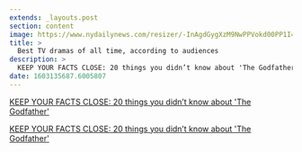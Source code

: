 ```yaml
--- 
extends: _layouts.post 
section: content 
image: https://www.nydailynews.com/resizer/-InAgdGygXzM9NwPPVokd00PP1I=/1200x0/top/cloudfront-us-east-1.images.arcpublishing.com/tronc/PWEIPVSIKFDCPGDWBY3UD4QS3M.jpg 
title: > 
  Best TV dramas of all time, according to audiences 
description: > 
  KEEP YOUR FACTS CLOSE: 20 things you didn’t know about 'The Godfather'KEEP YOUR FACTS CLOSE: 20 things you didn’t know about 'The Godfather' 
date: 1603135687.6005807 
--- 
```

<a href="https://www.nydailynews.com/entertainment/facts-close-20-didn-godfather-gallery-1.3070791#nt=latestnews"> <p class="hddn-mble hddn-tbl-no-overlap">KEEP YOUR FACTS CLOSE: 20 things you didn&#8217;t know about 'The Godfather'</p> <p class="hddn-dktp">KEEP YOUR FACTS CLOSE: 20 things you didn&#8217;t know about 'The Godfather' </p> </a>